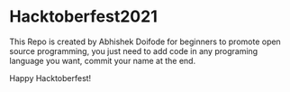 # Hacktoberfest2021
This Repo is created by Abhishek Doifode for beginners to promote open source programming, you just need to add code in any programing language you want, commit your name at the end.

Happy Hacktoberfest!
